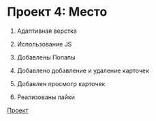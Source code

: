 # Проект 4: Место

1. Адаптивная верстка

2. Использование JS

3. Добавлены Попапы

4. Добавлено добавление и удаление карточек

5. Добавлен просмотр карточек

6. Реализованы лайки

[Проект]( https://vladimir412.github.io/mesto/)
